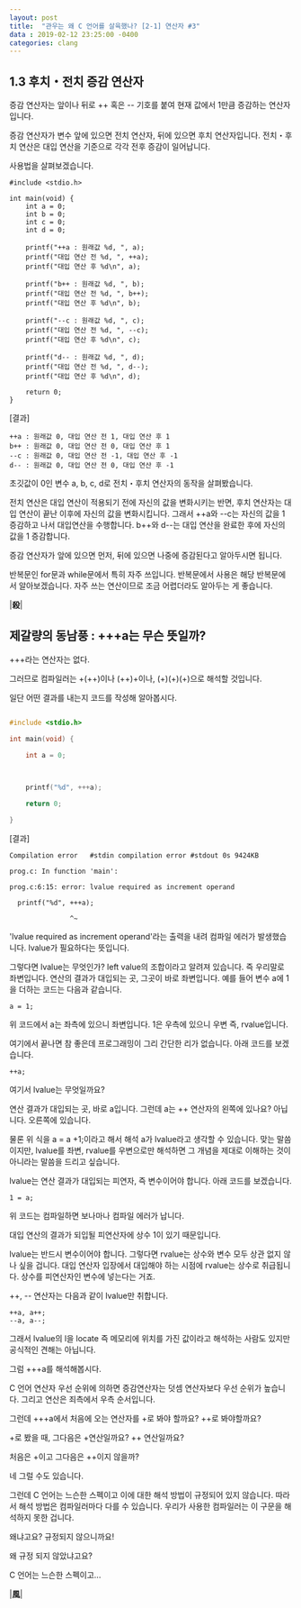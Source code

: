 ```yaml
---
layout: post
title:  "관우는 왜 C 언어를 살육했나? [2-1] 연산자 #3"
data : 2019-02-12 23:25:00 -0400
categories: clang
---
```



## 1.3 후치・전치 증감 연산자

증감 연산자는 앞이나 뒤로 ++ 혹은 -- 기호를 붙여 현재 값에서 1만큼 증감하는 연산자입니다. 

증감 연산자가 변수 앞에 있으면 전치 연산자, 뒤에 있으면 후치 연산자입니다. 전치・후치 연산은 대입 연산을 기준으로 각각 전후 증감이 일어납니다.

사용법을 살펴보겠습니다.


```
#include <stdio.h>

int main(void) {
	int a = 0;
	int b = 0;
	int c = 0;
	int d = 0;
	
	printf("++a : 원래값 %d, ", a);
	printf("대입 연산 전 %d, ", ++a);
	printf("대입 연산 후 %d\n", a);
	
	printf("b++ : 원래값 %d, ", b);
	printf("대입 연산 전 %d, ", b++);
	printf("대입 연산 후 %d\n", b);
	
	printf("--c : 원래값 %d, ", c);
	printf("대입 연산 전 %d, ", --c);
	printf("대입 연산 후 %d\n", c);
	
	printf("d-- : 원래값 %d, ", d);
	printf("대입 연산 전 %d, ", d--);
	printf("대입 연산 후 %d\n", d);
	
	return 0;
}
```


[결과]


```
++a : 원래값 0, 대입 연산 전 1, 대입 연산 후 1
b++ : 원래값 0, 대입 연산 전 0, 대입 연산 후 1
--c : 원래값 0, 대입 연산 전 -1, 대입 연산 후 -1
d-- : 원래값 0, 대입 연산 전 0, 대입 연산 후 -1
```


초깃값이 0인 변수 a, b, c, d로 전치・후치 연산자의 동작을 살펴봤습니다.  

전치 연산은 대입 연산이 적용되기 전에 자신의 값을 변화시키는 반면, 후치 연산자는 대입 연산이 끝난 이후에 자신의 값을 변화시킵니다. 그래서 ++a와 --c는 자신의 값을 1 증감하고 나서 대입연산을 수행합니다. b++와 d--는 대입 연산을 완료한 후에 자신의 값을 1 증감합니다.

증감 연산자가 앞에 있으면 먼저, 뒤에 있으면 나중에 증감된다고 알아두시면 됩니다.

반복문인 for문과 while문에서 특히 자주 쓰입니다. 반복문에서 사용은 해당 반복문에서 알아보겠습니다. 자주 쓰는 연산이므로 조금 어렵더라도 알아두는 게 좋습니다.

|**殺**|


## 제갈량의 동남풍 : +++a는 무슨 뜻일까?

+++라는 연산자는 없다.

그러므로 컴파일러는 +(++)이나 (++)+이나, (+)(+)(+)으로 해석할 것입니다.

일단 어떤 결과를 내는지 코드를 작성해 알아봅시다.

```c

#include <stdio.h>

int main(void) {

	int a = 0;

	

	printf("%d", +++a);

	return 0;

}

```

[결과]

```
Compilation error	#stdin compilation error #stdout 0s 9424KB

prog.c: In function 'main':

prog.c:6:15: error: lvalue required as increment operand

  printf("%d", +++a);

               ^~
```

'lvalue required as increment operand'라는 출력을 내려 컴파일 에러가 발생했습니다. lvalue가 필요하다는 뜻입니다.

그렇다면 lvalue는 무엇인가? left value의 조합이라고 알려져 있습니다. 즉 우리말로 좌변입니다. 연산의 결과가 대입되는 곳, 그곳이 바로 좌변입니다. 예를 들어 변수 a에 1을 더하는 코드는 다음과 같습니다.

```
a = 1;
```

위 코드에서 a는 좌측에 있으니 좌변입니다. 1은 우측에 있으니 우변 즉, rvalue입니다.

여기에서 끝나면 참 좋은데 프로그래밍이 그리 간단한 리가 없습니다. 아래 코드를 보겠습니다.

```
++a; 
```

여기서 lvalue는 무엇일까요?

연산 결과가 대입되는 곳, 바로 a입니다. 그런데 a는 ++ 연산자의 왼쪽에 있나요? 아닙니다. 오른쪽에 있습니다.

물론 위 식을 a = a +1;이라고 해서 해석 a가 lvalue라고 생각할 수 있습니다. 맞는 말씀이지만, lvalue를 좌변, rvalue를 우변으로만 해석하면 그 개념을 제대로 이해하는 것이 아니라는 말씀을 드리고 싶습니다.

lvalue는 연산 결과가 대입되는 피연자, 즉 변수이어야 합니다. 아래 코드를 보겠습니다.

```
1 = a;
```

위 코드는 컴파일하면 보나마나 컴파일 에러가 납니다.

대입 연산의 결과가 되입될 피연산자에 상수 1이 있기 때문입니다.

lvalue는 반드시 변수이어야 합니다. 그렇다면 rvalue는 상수와 변수 모두 상관 없지 않나 싶을 겁니다. 대입 연산자 입장에서 대입해야 하는 시점에 rvalue는 상수로 취급됩니다. 상수를 피연산자인 변수에 넣는다는 거죠.

++, -- 연산자는 다음과 같이 lvalue만 취합니다. 

```
++a, a++;
--a, a--;
```

그래서 lvalue의 l을 locate 즉 메모리에 위치를 가진 값이라고 해석하는 사람도 있지만 공식적인 견해는 아닙니다.

그럼 +++a를 해석해봅시다.

C 언어 연산자 우선 순위에 의하면 증감연산자는 덧셈 연산자보다 우선 순위가 높습니다. 그리고 연산은 죄측에서 우측 순서입니다.

그런데 +++a에서 처음에 오는 연산자를 +로 봐야 할까요? ++로 봐야할까요?

+로 봤을 때, 그다음은 +연산일까요? ++ 연산일까요?

처음은 +이고 그다음은 ++이지 않을까?

네 그럴 수도 있습니다.

그런데 C 언어는 느슨한 스펙이고 이에 대한 해석 방법이 규정되어 있지 않습니다. 따라서 해석 방법은 컴파일러마다 다를 수 있습니다. 우리가 사용한 컴파일러는 이 구문을 해석하지 못한 겁니다.

왜냐고요? 규정되지 않으니까요!

왜 규정 되지 않았냐고요?

C 언어는 느슨한 스펙이고...

|**風**|
